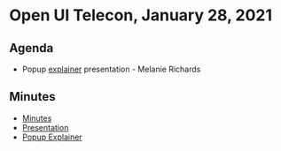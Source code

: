 # Open UI Telecon, January 28, 2021

## Agenda
* Popup [explainer](https://github.com/MicrosoftEdge/MSEdgeExplainers/blob/main/Popup/explainer.md) presentation - Melanie Richards

## Minutes
* [Minutes](https://www.w3.org/2021/01/28-openui-minutes.html)
* [Presentation](https://lists.w3.org/Archives/Public/www-archive/2021Jan/att-0001/2021.01.27_-_Open_UI_-_Popup.pptx)
* [Popup Explainer](https://github.com/MicrosoftEdge/MSEdgeExplainers/blob/main/Popup/explainer.md)
